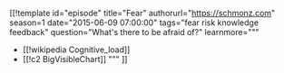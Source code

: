 [[!template id="episode"
title="Fear"
authorurl="https://schmonz.com"
season=1
date="2015-06-09 07:00:00"
tags="fear risk knowledge feedback"
question="What's there to be afraid of?"
learnmore="""
- [[!wikipedia Cognitive_load]]
- [[!c2 BigVisibleChart]]
"""
]]
